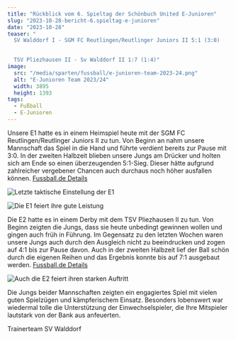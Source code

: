 ```yaml
---
title: "Rückblick vom 6. Spieltag der Schönbuch United E-Junioren"
slug: "2023-10-28-bericht-6.spieltag-e-junioren"
date: "2023-10-28"
teaser: "
  SV Walddorf I - SGM FC Reutlingen/Reutlinger Juniors II 5:1 (3:0)
  

  TSV Pliezhausen II - Sv Walddorf II 1:7 (1:4)"
image:
  src: "/media/sparten/fussball/e-junioren-team-2023-24.png"
  alt: "E-Junioren Team 2023/24"
  width: 3895
  height: 1393
tags:
  - Fußball
  - E-Junioren
---
```

Unsere E1 hatte es in einem Heimspiel heute mit der SGM FC Reutlingen/Reutlinger Juniors II zu tun. Von Beginn an nahm unsere Mannschaft das Spiel in die Hand und führte verdient bereits zur Pause mit 3:0. In der zweiten Halbzeit blieben unsere Jungs am Drücker und holten sich am Ende so einen überzeugenden 5:1-Sieg. Dieser hätte aufgrund zahlreicher vergebener Chancen auch durchaus noch höher ausfallen können. [Fussball.de Details](https://www.fussball.de/spiel/sv-walddorf-i-sgm-fc-reutlingen-reutlinger-juniors-ii/-/spiel/02N0T39DV0000000VS5489B4VUS8NFM8#!/)

![Letzte taktische Einstellung der E1](/media/2023/2023-10-28-bericht-6.spieltag-e-junioren-2.png)

![Die E1 feiert ihre gute Leistung](/media/2023/2023-10-28-bericht-6.spieltag-e-junioren-1.jpg)

Die E2 hatte es in einem Derby mit dem TSV Pliezhausen II zu tun. Von Beginn zeigten die Jungs, dass sie heute unbedingt gewinnen wollen und gingen auch früh in Führung. Im Gegensatz zu den letzten Wochen waren unsere Jungs auch durch den Ausgleich nicht zu beeindrucken und zogen auf 4:1 bis zur Pause davon. Auch in der zweiten Halbzeit lief der Ball schön durch die eigenen Reihen und das Ergebnis konnte bis auf 7:1 ausgebaut werden. [Fussball.de Details](https://www.fussball.de/spiel/sgm-tsv-pliezhausen-ii-sv-walddorf-ii/-/spiel/02N0TAR7VO000000VS5489B4VUS8NFM8#!/)

![Auch die E2 feiert ihren starken Auftritt](/media/2023/2023-10-28-bericht-6.spieltag-e-junioren-3.jpg)

Die Jungs beider Mannschaften zeigten ein engagiertes Spiel mit vielen guten Spielzügen und kämpferischem Einsatz. Besonders lobenswert war wiedermal tolle die Unterstützung der Einwechselspieler, die Ihre Mitspieler lautstark von der Bank aus anfeuerten.

Trainerteam SV Walddorf
